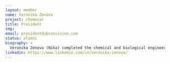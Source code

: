 ```yaml
---
layout: member
name: Veronika Zenova
project: chemecar
title: President
img: 
email: president@ubcenvision.com
status: alumni
biography: >
  Veronika Zenova (Nika) completed the chemical and biological engineering program at UBC. She is former President of the UBC AIChE chapter and former Co-Captain of the Chem-E-Car design team. 
linkedin: https://www.linkedin.com/in/veronika-zenova/
---
```

